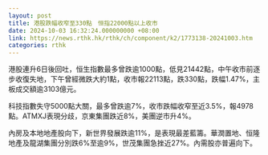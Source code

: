 ```yaml
---
layout: post
title: 港股跌幅收窄至330點　恒指22000點以上收市
date: 2024-10-03 16:32:24.000000000 +08:00
link: https://news.rthk.hk/rthk/ch/component/k2/1773138-20241003.htm
categories: rthk
---
```


港股連升6日後回吐，恒生指數最多曾跌逾1000點，低見21442點，中午收市前逐步收復失地，下午曾經微跌大約1點，收市報22113點，跌330點，跌幅1.47%，主板成交額逾3103億元。

科技指數失守5000點大關，最多曾跌逾7%，收市跌幅收窄至近3.5%，報4978點。ATMXJ表現分歧，京東集團跌近8%，美團逆市升4%。

內房及本地地產股向下，新世界發展跌逾11%，是表現最差藍籌。華潤置地、恒隆地產及龍湖集團分別跌6%至逾9%，世茂集團急挫近27%。內需股亦普遍向下。
